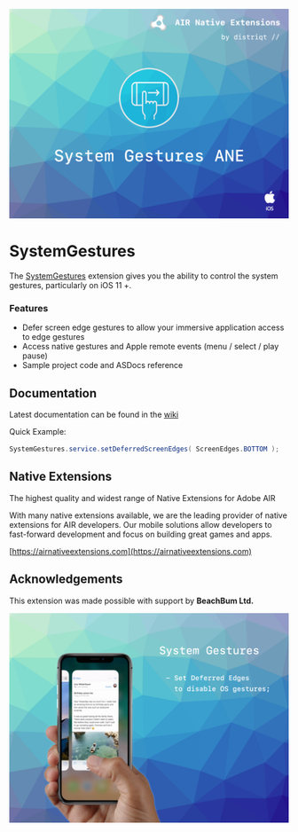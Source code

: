 
![](images/hero.png)

# SystemGestures

The [SystemGestures](https://airnativeextensions.com/extension/com.distriqt.SystemGestures) extension 
gives you the ability to control the system gestures, particularly on iOS 11 +.

### Features

- Defer screen edge gestures to allow your immersive application access to edge gestures
- Access native gestures and Apple remote events (menu / select / play pause)
- Sample project code and ASDocs reference




## Documentation

Latest documentation can be found in the [wiki](https://github.com/distriqt/ANE-SystemGestures/wiki)

Quick Example: 

```actionscript
SystemGestures.service.setDeferredScreenEdges( ScreenEdges.BOTTOM );
```




## Native Extensions

The highest quality and widest range of Native Extensions for Adobe AIR

With many native extensions available, we are the leading provider of native extensions for AIR developers. 
Our mobile solutions allow developers to fast-forward development and focus on building great games and apps.

[https://airnativeextensions.com](https://airnativeextensions.com)



## Acknowledgements

This extension was made possible with support by **BeachBum Ltd.**


![](images/promo.png)
